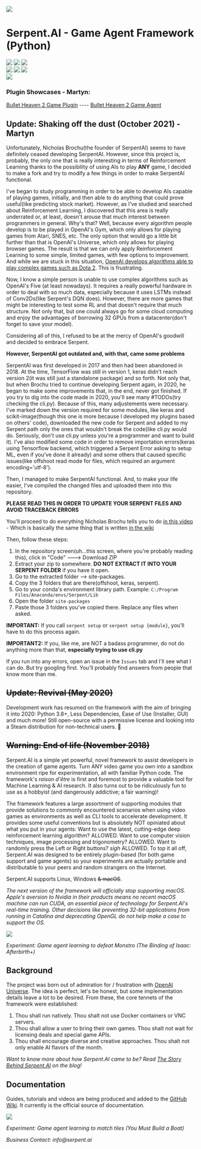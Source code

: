![](https://s3.ca-central-1.amazonaws.com/serpent-ai-assets/SerpentFBCover.png)

# Serpent.AI - Game Agent Framework (Python)

[![](https://img.shields.io/badge/project-website-brightgreen.svg?colorB=1bcc6f&longCache=true)](http://serpent.ai)
[![](https://img.shields.io/badge/project-blog-brightgreen.svg?colorB=1bcc6f&longCache=true)](http://blog.serpent.ai)
[![](https://img.shields.io/badge/project-wiki-brightgreen.svg?colorB=1bcc6f&longCache=true)](https://github.com/SerpentAI/SerpentAI/wiki)    
[![](https://img.shields.io/badge/pypi-v2018.1.2-brightgreen.svg?colorB=007ec6&longCache=true)]()
[![](https://img.shields.io/badge/python-3.6-brightgreen.svg?colorB=007ec6&longCache=true)]()
[![](https://img.shields.io/badge/license-MIT-brightgreen.svg?colorB=007ec6&longCache=true)]()  
[![](https://img.shields.io/badge/twitter-@Serpent__AI-brightgreen.svg?colorB=1da1f2&longCache=true)](https://twitter.com/Serpent_AI)

### Plugin Showcases - Martyn:

[Bullet Heaven 2 Game Plugin](https://github.com/Martyn0324/SerpentBullet_HeavenGamePlugin) ---- [Bullet Heaven 2 Game Agent](https://github.com/Martyn0324/SerpentNimbleAngelGameAgentPlugin)


## Update: Shaking off the dust (October 2021) - Martyn

Unfortunately, Nicholas Brochu(the founder of SerpentAI) seems to have definitely ceased developing SerpentAI. However, since this project is, probably, the only one that is really interesting in terms of Reinforcement Learning thanks to the possibility of using AIs to play **ANY** game, I decided to make a fork and try to modify a few things in order to make SerpentAI functional.

I've began to study programming in order to be able to develop AIs capable of playing games, initially, and then able to do anything that could prove useful(like predicting stock market).
However, as I've studied and searched about Reinforcement Learning, I discovered that this area is really underrated or, at least, doesn't arouse that much interest between programmers in general. Why's that? Well, because every algorithm people develop is to be played in OpenAI's Gym, which only allows for playing games from Atari, SNES, etc. The only option that would go a little bit further than that is OpenAI's Universe, which only allows for playing browser games.
The result is that we can only apply Reinforcement Learning to some simple, limited games, with few options to improvement. And while we are stuck in this situation, [OpenAI develops algorithms able to play complex games such as Dota 2](https://en.wikipedia.org/wiki/OpenAI_Five). This is frustrating.

Now, I know a simple person is unable to use complex algorithms such as OpenAI's Five (at least nowadays). It requires a really powerful hardware in order to deal with so much data, especially because it uses LSTMs instead of Conv2Ds(like Serpent's DQN does). However, there are more games that might be interesting to test some RL and that doesn't require that much structure. Not only that, but one could always go for some cloud computing and enjoy the advantages of borrowing 32 GPUs from a datacenter(don't forget to save your model).

Considering all of this, I refused to be at the mercy of OpenAI's goodwill and decided to embrace Serpent.

**However, SerpentAI got outdated and, with that, came some problems**

SerpentAI was first developed in 2017 and then had been abandoned in 2018. At the time, TensorFlow was still in version 1, keras didn't reach version 2(it was still just a standalone package) and so forth. Not only that, but when Brochu tried to continue developing Serpent again, in 2020, he began to make some improvements that, in the end, never got finished. If you try to dig into the code made in 2020, you'll see many #TODOs(try checking the cli.py).
Because of this, many adjustements were necessary. I've marked down the version required for some modules, like keras and scikit-image(though this one is more because I developed my plugins based on others' code), downloaded the new code for Serpent and added to my Serpent path only the ones that wouldn't break the code(like cli.py would do. Seriously, don't use cli.py unless you're a programmer and want to build it). I've also modified some code in order to remove importation errors(keras using Tensorflow backend, which triggered a Serpent Error asking to setup ML, even if you've done it already) and some others that caused specific issues(like offshoot read mode for files, which required an argument encoding='utf-8').

Then, I managed to make SerpentAI functional. And, to make your life easier, I've compiled the changed files and uploaded them into this repository.

**PLEASE READ THIS IN ORDER TO UPDATE YOUR SERPENT FILES AND AVOID TRACEBACK ERRORS**

You'll proceed to do everything Nicholas Brochu tells you to do [in this video](https://www.youtube.com/watch?v=5d4Ceq1L8hg) - Which is basically the same thing that is written [in the wiki](https://github.com/SerpentAI/SerpentAI/wiki)

Then, follow these steps:

1. In the repository screen(uh...this screen, where you're probably reading this), click in "Code" ---> Download ZIP
2. Extract your zip to somewhere. **DO NOT EXTRACT IT INTO YOUR SERPENT FOLDER** if you have it open.
3. Go to the extracted folder --> site-packages.
4. Copy the 3 folders that are there(offshoot, keras, serpent).
5. Go to your conda's environment library path. Example: `C:/Program Files/Anaconda/envs/Serpent/Lib`
6. Open the folder `site-packages`
7. Paste those 3 folders you've copied there. Replace any files when asked.

**IMPORTANT:** If you call `serpent setup` or `serpent setup {module}`, you'll have to do this process again.

**IMPORTANT2:** If you, like me, are NOT a badass programmer, do not do anything more than that, **especially trying to use cli.py**

If you run into any errors, open an issue in the `Issues` tab and I'll see what I can do. But try googling first. You'll probably find answers from people that know more than me.


## ~~Update: Revival (May 2020)~~

Development work has resumed on the framework with the aim of bringing it into 2020: Python 3.8+, Less Dependencies, Ease of Use (Installer, GUI) and much more! Still open-source with a permissive license and looking into a Steam distribution for non-technical users. 🐍

## ~~Warning: End of life (November 2018)~~

Serpent.AI is a simple yet powerful, novel framework to assist developers in the creation of game agents. Turn ANY video game you own  into a sandbox environment ripe for experimentation, all with familiar Python code. The framework's _raison d'être_ is first and foremost to provide a valuable tool for Machine Learning & AI research. It also turns out to be ridiculously fun to use as a hobbyist (and dangerously addictive; a fair warning)!

The framework features a large assortment of supporting modules that provide solutions to commonly encountered scenarios when using video games as environments  as well as CLI tools to accelerate development. It provides some useful conventions but is absolutely NOT opiniated about what you put in your agents: Want to use the latest, cutting-edge deep reinforcement learning algorithm? ALLOWED. Want to use computer vision techniques, image processing and trigonometry? ALLOWED. Want to randomly press the Left or Right buttons? _sigh_ ALLOWED. To top it all off, Serpent.AI was designed to be entirely plugin-based (for both game support and game agents) so your experiments are actually portable and distributable to your peers and random strangers on the Internet.

Serpent.AI supports Linux, Windows ~~& macOS~~.

_The next version of the framework will officially stop supporting macOS. Apple's aversion to Nvidia in their products means no recent macOS machine can run CUDA, an essential piece of technology for Serpent.AI's real-time training. Other decisions like preventing 32-bit applications from running in Catalina and deprecating OpenGL do not help make a case to support the OS._ 

![](https://s3.ca-central-1.amazonaws.com/serpent-ai-assets/demo_isaac.gif)

_Experiment: Game agent learning to defeat Monstro (The Binding of Isaac: Afterbirth+)_

## Background

The project was born out of admiration for / frustration with [OpenAI Universe](https://github.com/openai/universe). The idea is perfect, let's be honest, but some implementation details leave a lot to be desired. From these, the core tennets of the framework were established:

1. Thou shall run natively. Thou shalt not use Docker containers or VNC servers.
2. Thou shall allow a user to bring their own games. Thou shalt not wait for licensing deals and special game APIs.
3. Thou shall encourage diverse and creative approaches. Thou shalt not only enable AI flavors of the month.

_Want to know more about how Serpent.AI came to be? Read [The Story Behind Serpent.AI](http://blog.serpent.ai/the-story-behind-serpent-ai/) on the blog!_

## Documentation

Guides, tutorials and videos are being produced and added to the [GitHub Wiki](https://github.com/SerpentAI/SerpentAI/wiki). It currently is the official source of documentation.

![](https://s3.ca-central-1.amazonaws.com/serpent-ai-assets/demo_ymbab.gif)

_Experiment: Game agent learning to match tiles (You Must Build a Boat)_

_Business Contact: info@serpent.ai_
